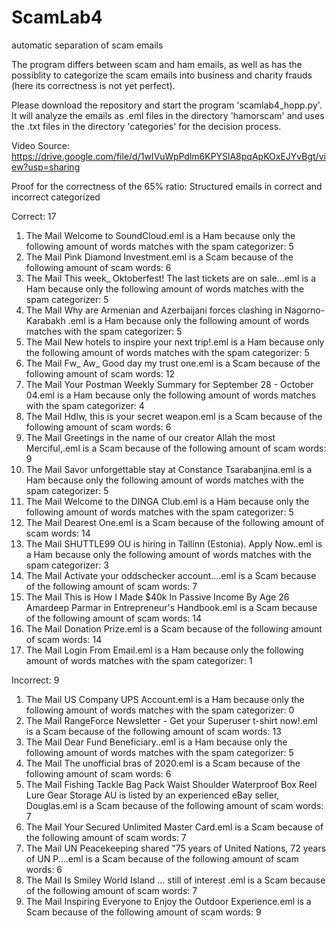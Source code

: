 # ScamLab4
automatic separation of scam emails


The program differs between scam and ham emails, as well as has the possiblity to categorize the scam emails into business and charity frauds (here its correctness is not yet perfect).

Please download the repository and start the program 'scamlab4_hopp.py'. It will analyze the emails as .eml files in the directory 'hamorscam' and uses the .txt files in the directory 'categories' for the decision process.

Video Source: https://drive.google.com/file/d/1wIVuWpPdlm6KPYSlA8pqApKOxEJYvBgt/view?usp=sharing

Proof for the correctness of the 65% ratio: Structured emails in correct and incorrect categorized

Correct: 17

1. The Mail Welcome to SoundCloud.eml is a Ham because only the following amount of words matches with the spam categorizer: 5
2. The Mail Pink Diamond Investment.eml is a Scam because of the following amount of scam words: 6
3. The Mail This week_ Oktoberfest! The last tickets are on sale...eml is a Ham because only the following amount of words matches with the spam categorizer: 5
4. The Mail Why are Armenian and Azerbaijani forces clashing in Nagorno-Karabakh .eml is a Ham because only the following amount of words matches with the spam categorizer: 5
5. The Mail New hotels to inspire your next trip!.eml is a Ham because only the following amount of words matches with the spam categorizer: 5
6. The Mail Fw_ Aw_ Good day my trust one.eml is a Scam because of the following amount of scam words: 12
7. The Mail Your Postman Weekly Summary for September 28 - October 04.eml is a Ham because only the following amount of words matches with the spam categorizer: 4
8. The Mail Hdlw, this is your secret weapon.eml is a Scam because of the following amount of scam words: 6
9. The Mail Greetings in the name of our creator Allah the most Merciful,.eml is a Scam because of the following amount of scam words: 9
10. The Mail Savor unforgettable stay at Constance Tsarabanjina.eml is a Ham because only the following amount of words matches with the spam categorizer: 5
11. The Mail Welcome to the DINGA Club.eml is a Ham because only the following amount of words matches with the spam categorizer: 5
12. The Mail Dearest One.eml is a Scam because of the following amount of scam words: 14
13. The Mail SHUTTLE99 OU is hiring in Tallinn (Estonia). Apply Now..eml is a Ham because only the following amount of words matches with the spam categorizer: 3
14. The Mail Activate your oddschecker account....eml is a Scam because of the following amount of scam words: 7
15. The Mail This is How I Made $40k In Passive Income By Age 26 Amardeep Parmar in Entrepreneur's Handbook.eml is a Scam because of the following amount of scam words: 14
16. The Mail Donation Prize.eml is a Scam because of the following amount of scam words: 14
17. The Mail Login From Email.eml is a Ham because only the following amount of words matches with the spam categorizer: 1

Incorrect: 9

1. The Mail US Company UPS Account.eml is a Ham because only the following amount of words matches with the spam categorizer: 0
2. The Mail RangeForce Newsletter - Get your Superuser t-shirt now!.eml is a Scam because of the following amount of scam words: 13
3. The Mail Dear Fund Beneficiary..eml is a Ham because only the following amount of words matches with the spam categorizer: 5
4. The Mail The unofficial bras of 2020.eml is a Scam because of the following amount of scam words: 6
5. The Mail Fishing Tackle Bag Pack Waist Shoulder Waterproof Box Reel Lure Gear Storage AU is listed by an experienced eBay seller, Douglas.eml is a Scam because of the following amount of scam words: 7
6. The Mail Your Secured Unlimited Master Card.eml is a Scam because of the following amount of scam words: 7
7. The Mail UN Peacekeeping shared "75 years of United Nations, 72 years of UN P....eml is a Scam because of the following amount of scam words: 6
8. The Mail Is Smiley World Island … still of interest .eml is a Scam because of the following amount of scam words: 7
9. The Mail Inspiring Everyone to Enjoy the Outdoor Experience.eml is a Scam because of the following amount of scam words: 9

